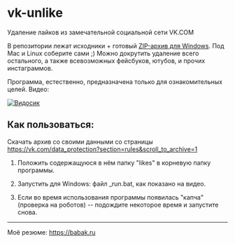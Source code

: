 # vk-unlike
Удаление лайков из замечательной социальной сети VK.COM


В репозитории лежат исходники + готовый [ZIP-архив для Windows](https://github.com/Doctorrr/vk-unlike/blob/master/distr/vk-unlike.zip). Под Mac и Linux соберите сами ;)
Можно докрутить удаление всего остального, а также всевозможных фейсбуков, ютубов, и прочих инстаграммов.


Программа, естественно, предназначена только для ознакомительных целей. Видео:


[![Видосик](https://img.youtube.com/vi/MvTKHrJRRnw/0.jpg)](https://www.youtube.com/watch?v=MvTKHrJRRnw)

## Как пользоваться:
Скачать архив со своими данными со страницы https://vk.com/data_protection?section=rules&scroll_to_archive=1


1. Положить содержащуюся в нём папку "likes" в корневую папку программы.


2. Запустить для Windows: файл \_run.bat, как показано на видео.
 

3. Если во время использования программы появилась "капча" (проверка на роботов) -- подождите некоторое время и запустите снова.

--------------
Моё резюме: https://babak.ru
